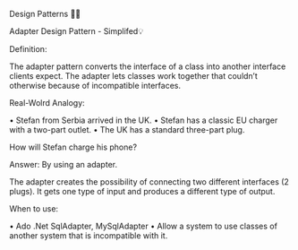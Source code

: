Design Patterns 👨‍🏫

Adapter Design Pattern - Simplifed💡

Definition:

The adapter pattern converts the interface of a class into another interface clients expect. The adapter lets classes work together that couldn’t otherwise because of incompatible interfaces.

Real-Wolrd Analogy:

• Stefan from Serbia arrived in the UK.
• Stefan has a classic EU charger with a two-part outlet.
• The UK has a standard three-part plug.

How will Stefan charge his phone?

Answer: By using an adapter.

The adapter creates the possibility of connecting two different interfaces 
(2 plugs). 
It gets one type of input and produces a different type of output.

When to use:

• Ado .Net SqlAdapter, MySqlAdapter
• Allow a system to use classes of another system that is incompatible with it.